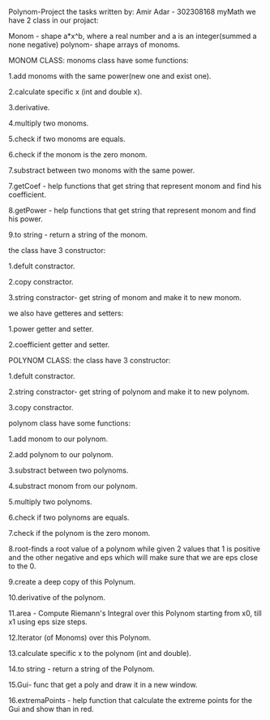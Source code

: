 Polynom-Project
the tasks written by:
Amir Adar - 302308168
myMath
we have 2 class in our projact:

Monom - shape a*x^b, where a real number and a is an integer(summed a none negative) polynom- shape arrays of monoms.

MONOM CLASS:
monoms class have some functions:

1.add monoms with the same power(new one and exist one).

2.calculate specific x (int and double x).

3.derivative.

4.multiply two monoms.

5.check if two monoms are equals.

6.check if the monom is the zero monom.

7.substract between two monoms with the same power.

7.getCoef - help functions that get string that represent monom and find his coefficient.

8.getPower - help functions that get string that represent monom and find his power.

9.to string - return a string of the monom.

the class have 3 constructor:

1.defult constractor.

2.copy constractor.

3.string constractor- get string of monom and make it to new monom.

we also have getteres and setters:

1.power getter and setter.

2.coefficient getter and setter.

POLYNOM CLASS:
the class have 3 constructor:

1.defult constractor.

2.string constractor- get string of polynom and make it to new polynom.

3.copy constractor.

polynom class have some functions:

1.add monom to our polynom.

2.add polynom to our polynom.

3.substract between two polynoms.

4.substract monom from our polynom.

5.multiply two polynoms.

6.check if two polynoms are equals.

7.check if the polynom is the zero monom.

8.root-finds a root value of a polynom while given 2 values that 1 is positive and the other negative and eps which will make sure that we are eps close to the 0.

9.create a deep copy of this Polynum.

10.derivative of the polynom.

11.area - Compute Riemann's Integral over this Polynom starting from x0, till x1 using eps size steps.

12.Iterator (of Monoms) over this Polynom.

13.calculate specific x to the polynom (int and double).

14.to string - return a string of the Polynom.

15.Gui- func that get a poly and draw it in a new window.

16.extremaPoints - help function that calculate the extreme points for the Gui and show than in red.
